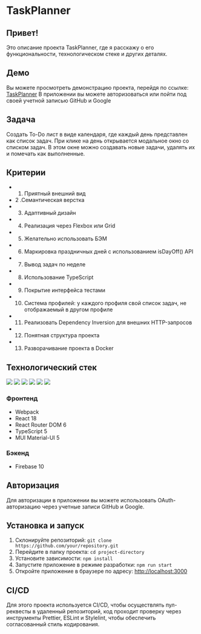 # TaskPlanner

## Привет!

Это описание проекта TaskPlanner, где я расскажу о его функциональности, технологическом стеке и других деталях.

## Демо

Вы можете просмотреть демонстрацию проекта, перейдя по ссылке: [TaskPlanner](<[https://kantcodetodo.karpovdns.net](https://task-planner-gamma.vercel.app/login)>) В приложении вы можете авторизоваться или пойти под своей учетной записью GitHub и Google

## Задача

Создать To-Do лист в виде календаря, где каждый день представлен как список задач.
При клике на день открывается модальное окно со списком задач. В этом окне можно
создавать новые задачи, удалять их и помечать как выполненные.

## Критерии

- 1. Приятный внешний вид
- 2 .Семантическая верстка
- 3. Адаптивный дизайн
- 4. Реализация через Flexbox или Grid
- 5. Желательно использовать БЭМ
- 6. Маркировка праздничных дней с использованием isDayOff() API
- 7. Вывод задач по неделе
- 8. Использование TypeScript
- 9. Покрытие интерфейса тестами
- 10. Система профилей: у каждого профиля свой список задач, не отображаемый в
другом профиле
- 11. Реализовать Dependency Inversion для внешних HTTP-запросов
- 12. Понятная структура проекта
- 13. Разворачивание проекта в Docker

## Технологический стек

<img src="https://img.shields.io/badge/Webpack-464a51?style=for-the-badge&logo=webpack&logoColor=8DD6F9"/> <img src="https://img.shields.io/badge/React-464a51?style=for-the-badge&logo=react&logoColor=8DD6F9"/> <img src="https://img.shields.io/badge/React Router-464a51?style=for-the-badge&logo=react Router&logoColor=8DD6F9"/> <img src="https://img.shields.io/badge/Typescript-464a51?style=for-the-badge&logo=typescript&logoColor=8DD6F9"/> <img src="https://img.shields.io/badge/Mui-464a51?style=for-the-badge&logo=mui&logoColor=8DD6F9"/> <img src="https://img.shields.io/badge/Firebase-464a51?style=for-the-badge&logo=firebase&logoColor=8DD6F9"/>

### Фронтенд

- Webpack
- React 18
- React Router DOM 6
- TypeScript 5
- MUI Material-UI 5

### Бэкенд

- Firebase 10

## Авторизация

Для авторизации в приложении вы можете использовать OAuth-авторизацию через учетные записи GitHub и Google.

## Установка и запуск

1. Склонируйте репозиторий: `git clone https://github.com/your/repository.git`
2. Перейдите в папку проекта: `cd project-directory`
3. Установите зависимости: `npm install`
4. Запустите приложение в режиме разработки: `npm run start`
5. Откройте приложение в браузере по адресу: [http://localhost:3000](http://localhost:3000)

## CI/CD

Для этого проекта используется CI/CD, чтобы осуществлять пул-реквесты в удаленный репозиторий, код проходит проверку через инструменты Prettier, ESLint и Stylelint, чтобы обеспечить согласованный стиль кодирования.
